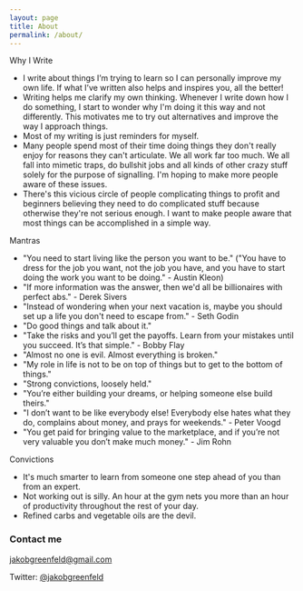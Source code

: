```yaml
---
layout: page
title: About
permalink: /about/
---
```




Why I Write

- I write about things I’m trying to learn so I can personally improve my own life. If what I’ve written also helps and inspires you, all the better! 
- Writing helps me clarify my own thinking. Whenever I write down how I do something, I start to wonder why I'm  doing it this way and not differently. This motivates me to try out alternatives and improve the way I approach things. 
- Most of my writing is just reminders for myself. 
- Many people spend most of their time doing things they don't really enjoy for reasons they can't articulate. We all work far too much. We all fall into mimetic traps, do bullshit jobs and all kinds of other crazy stuff solely for the purpose of signalling. I'm hoping to make more people aware of these issues.
- There's this vicious circle of people complicating things to profit and beginners believing they need to do complicated stuff because otherwise they're not serious enough. I want to make people aware that most things can be accomplished in a simple way.


Mantras

- "You need to start living like the person you want to be." ("You have to dress for the job you want, not the job you have, and you have to start doing the work you want to be doing." - Austin Kleon)
- "If more information was the answer, then we'd all be billionaires with perfect abs." - Derek Sivers
- "Instead of wondering when your next vacation is, maybe you should set up a life you don't need to escape from." - Seth Godin
- "Do good things and talk about it."
- "Take the risks and you’ll get the payoffs. Learn from your mistakes until you succeed. It’s that simple." - Bobby Flay
- "Almost no one is evil. Almost everything is broken."
- "My role in life is not to be on top of things but to get to the bottom of things."
- "Strong convictions, loosely held."
- "You’re either building your dreams, or helping someone else build theirs."
- "I don’t want to be like everybody else! Everybody else hates what they do, complains about money, and prays for weekends." - Peter Voogd
- "You get paid for bringing value to the marketplace, and if you’re not very valuable you don’t make much money." - Jim Rohn

Convictions

- It's much smarter to learn from someone one step ahead of you than from an expert.
- Not working out is silly. An hour at the gym nets you more than an hour of productivity throughout the rest of your day.
- Refined carbs and vegetable oils are the devil. 

### Contact me

[jakobgreenfeld@gmail.com](mailto:jakobgreenfeld@gmail.com)

Twitter: [@jakobgreenfeld](https://twitter.com/jakobgreenfeld)